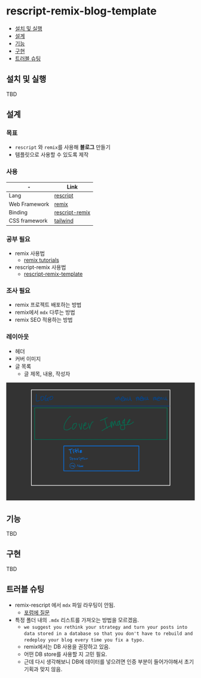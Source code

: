# rescript-remix-blog-template

- [설치 및 실행](#설치-및-실행)
- [설계](#설계)
- [기능](#기능)
- [구현](#구현)
- [트러블 슈팅](#트러블-슈팅)


## 설치 및 실행

TBD

## 설계

### 목표
- `rescript` 와 `remix`를 사용해 **블로그** 만들기
- 템플릿으로 사용할 수 있도록 제작

### 사용

| -             | Link                                                            |
|---------------|-----------------------------------------------------------------|
| Lang          | [rescript](https://rescript-lang.org/)                          |
| Web Framework | [remix](https://remix.run/)                                     |
| Binding       | [rescript-remix](https://github.com/tom-sherman/rescript-remix) |
| CSS framework | [tailwind](https://tailwindcss.com/)                            |

### 공부 필요

- remix 사용법
  - [remix tutorials](https://remix.run/docs/en/v1/tutorials/blog)
- rescript-remix 사용법
  - [rescript-remix-template](https://github.com/tom-sherman/rescript-remix-template)

### 조사 필요

- remix 프로젝트 배포하는 방법
- remix에서 `mdx` 다루는 방법
- remix SEO 적용하는 방법

### 레이아웃

- 헤더
- 커버 이미지
- 글 목록
  - 글 제목, 내용, 작성자

![](/docs/layout.jpeg)


## 기능

TBD

## 구현

TBD

## 트러블 슈팅

- remix-rescript 에서 `mdx` 파일 라우팅이 안됨.
  - [포럼에 질문](https://forum.rescript-lang.org/t/how-can-i-handle-mdx-in-rescript-remix/3218/2)
- 특정 폴더 내의 `.mdx` 리스트를 가져오는 방법을 모르겠음.
  - ```we suggest you rethink your strategy and turn your posts into data stored in a database so that you don't have to rebuild and redeploy your blog every time you fix a typo.```
  - remix에서는 DB 사용을 권장하고 있음.
  - 어떤 DB store를 사용할 지 고민 필요.
  - 근데 다시 생각해보니 DB에 데이터를 넣으려면 인증 부분이 들어가야해서 초기 기획과 맞지 않음.
